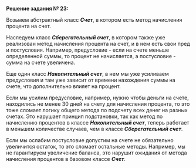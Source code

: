 **Решение задания № 23:**

Возьмем абстрактный класс **_Счет_**, в котором есть метод начисления процента на счет.

Наследуем класс **_Сберегательный счет_**, в котором также уже реализован метод начисления процента на счет, и в нем есть свои пред и постусловия.
Например, предусловие - если на счете меньше определенной суммы, то процент не начисляется, а постусловие - сумма на счете увеличена.

Еще один класс **_Накопительный счет_**, в нем мы уже усиливаем предусловия и там уже зависит от времени нахождения суммы на счете, что дополнительно влияет на процент.

Если мы усилим предусловие, например, нужно чтобы деньги на счете, находились не менее 30 дней на счету для начисления процента,
то это тоже сломает логику общего метода по подсчету всех денег на разных счетах. 
Это нарушает принцип подстановки, так как метод по начислению процентов в классе **_Накопительный счет_**, 
теперь работает в меньшем количестве случаев, чем в классе **_Сберегательный счет_**.

Если мы ослабим постусловие допустим на счете не обязательно увеличится остаток, то это сломает остальные методы.
Например, мы не гарантируем увеличение баланса, это нарушит ожидания от метода начисления процентов в базовом классе **_Счет_**.